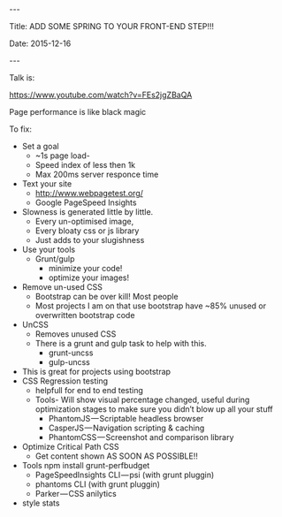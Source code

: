 \-\-\-

Title: ADD SOME SPRING TO YOUR FRONT\-END STEP\!\!\!

Date: 2015\-12\-16

\-\-\-

Talk is:

[https://www\.youtube\.com/watch?v=FEs2jgZBaQA](https://www.youtube.com/watch?v=FEs2jgZBaQA)

Page performance is like black magic

To fix:

- Set a goal
	- ~1s page load\-
	- Speed index of less then 1k
	- Max 200ms server responce time
- Text your site
	- [http://www\.webpagetest\.org/](http://www.webpagetest.org/)
	- Google PageSpeed Insights
- Slowness is generated little by little\.
	- Every un\-optimised image,
	- Every bloaty css or js library
	- Just adds to your slugishness
- Use your tools
	- Grunt/gulp
		- minimize your code\!
		- optimize your images\!
- Remove un\-used CSS
	- Bootstrap can be over kill\! Most people
	- Most projects I am on that use bootstrap have ~85% unused or overwritten bootstrap code
- UnCSS
	- Removes unused CSS
	- There is a grunt and gulp task to help with this\.
		- grunt\-uncss
		- gulp\-uncss
- This is great for projects using bootstrap
- CSS Regression testing
	- helpfull for end to end testing
	- Tools\- Will show visual percentage changed, useful during optimization stages to make sure you didn’t blow up all your stuff
		- PhantomJS — Scriptable headless browser
		- CasperJS — Navigation scripting & caching
		- PhantomCSS — Screenshot and comparison library
- Optimize Critical Path CSS
	- Get content shown AS SOON AS POSSIBLE\!\!
- Tools npm install grunt\-perfbudget
	- PageSpeedInsights CLI — psi \(with grunt pluggin\)
	- phantoms CLI \(with grunt pluggin\)
	- Parker — CSS anilytics
- style stats

